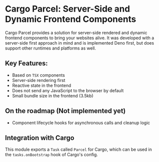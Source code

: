 # Cargo Parcel: Server-Side and Dynamic Frontend Components

Cargo Parcel provides a solution for server-side rendered and dynamic frontend
components to bring your websites alive. It was developed with a server-side
first approach in mind and is implemented Deno first, but does support other
runtimes and platforms as well.

## Key Features:

- Based on `TSX` components
- Server-side rendering first
- Reactive state in the frontend
- Does not send any JavaScript to the browser by default
- Small bundle size in the frontend (3.5kb)

## On the roadmap (Not implemented yet)

- Component lifecycle hooks for asynchronous calls and cleanup logic

## Integration with Cargo

This module exports a `Task` called `Parcel` for Cargo, which can be used in the
`tasks.onBootstrap` hook of Cargo's config.
